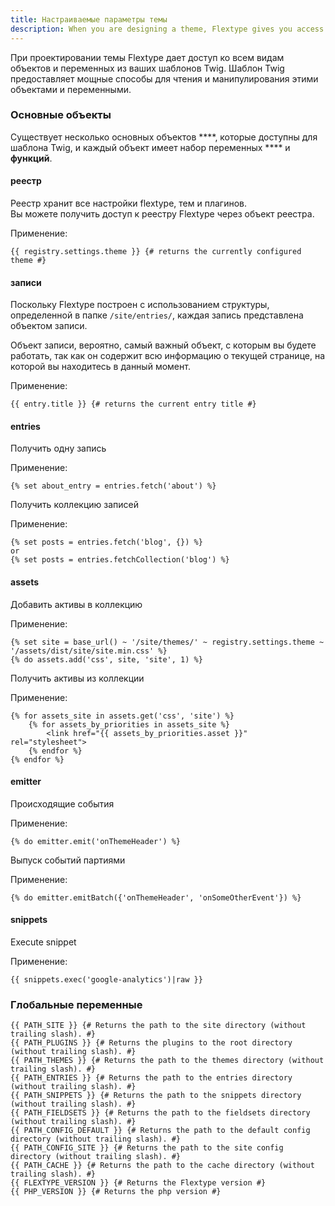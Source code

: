 ```yaml
---
title: Настраиваемые параметры темы
description: When you are designing a theme, Flextype gives you access to all sorts of objects and variables from within your Twig templates. The Twig templating framework provides powerful ways to read and manipulate these objects and variables.
---
```


При проектировании темы Flextype дает доступ ко всем видам объектов и переменных из ваших шаблонов Twig. Шаблон Twig предоставляет мощные способы для чтения и манипулирования этими объектами и переменными.

### Основные объекты

Существует несколько основных объектов ****, которые доступны для шаблона Twig, и каждый объект имеет набор переменных **** и **функций**.

#### реестр

Реестр хранит все настройки flextype, тем и плагинов.<br /> Вы можете получить доступ к реестру Flextype через объект реестра.

Применение:

```twig
{{ registry.settings.theme }} {# returns the currently configured theme #}
```

#### записи

Поскольку Flextype построен с использованием структуры, определенной в папке `/site/entries/`, каждая запись представлена объектом записи.

Объект записи, вероятно, самый важный объект, с которым вы будете работать, так как он содержит всю информацию о текущей странице, на которой вы находитесь в данный момент.

Применение:

```twig
{{ entry.title }} {# returns the current entry title #}
```

#### entries

Получить одну запись

Применение:

```twig
{% set about_entry = entries.fetch('about') %}
```

Получить коллекцию записей

Применение:

```twig
{% set posts = entries.fetch('blog', {}) %}
or
{% set posts = entries.fetchCollection('blog') %}
```

#### assets

Добавить активы в коллекцию

Применение:

```twig
{% set site = base_url() ~ '/site/themes/' ~ registry.settings.theme ~ '/assets/dist/site/site.min.css' %}
{% do assets.add('css', site, 'site', 1) %}
```

Получить активы из коллекции

Применение:

```twig
{% for assets_site in assets.get('css', 'site') %}
    {% for assets_by_priorities in assets_site %}
        <link href="{{ assets_by_priorities.asset }}" rel="stylesheet">
    {% endfor %}
{% endfor %}
```

#### emitter

Происходящие события

Применение:
```twig
{% do emitter.emit('onThemeHeader') %}
```

Выпуск событий партиями

Применение:

```twig
{% do emitter.emitBatch({'onThemeHeader', 'onSomeOtherEvent'}) %}
```

#### snippets

Execute snippet

Применение:

```twig
{{ snippets.exec('google-analytics')|raw }}
```

### Глобальные переменные

```twig
{{ PATH_SITE }} {# Returns the path to the site directory (without trailing slash). #}
{{ PATH_PLUGINS }} {# Returns the plugins to the root directory (without trailing slash). #}
{{ PATH_THEMES }} {# Returns the path to the themes directory (without trailing slash). #}
{{ PATH_ENTRIES }} {# Returns the path to the entries directory (without trailing slash). #}
{{ PATH_SNIPPETS }} {# Returns the path to the snippets directory (without trailing slash). #}
{{ PATH_FIELDSETS }} {# Returns the path to the fieldsets directory (without trailing slash). #}
{{ PATH_CONFIG_DEFAULT }} {# Returns the path to the default config directory (without trailing slash). #}
{{ PATH_CONFIG_SITE }} {# Returns the path to the site config directory (without trailing slash). #}
{{ PATH_CACHE }} {# Returns the path to the cache directory (without trailing slash). #}
{{ FLEXTYPE_VERSION }} {# Returns the Flextype version #}
{{ PHP_VERSION }} {# Returns the php version #}
```
